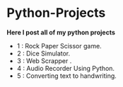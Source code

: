 # Python-Projects

**Here I post all of my python projects** 

* 1 : Rock Paper Scissor game.
* 2 : Dice Simulator.
* 3 : Web Scrapper .
* 4 : Audio Recorder Using Python.
* 5 : Converting text to handwriting.
